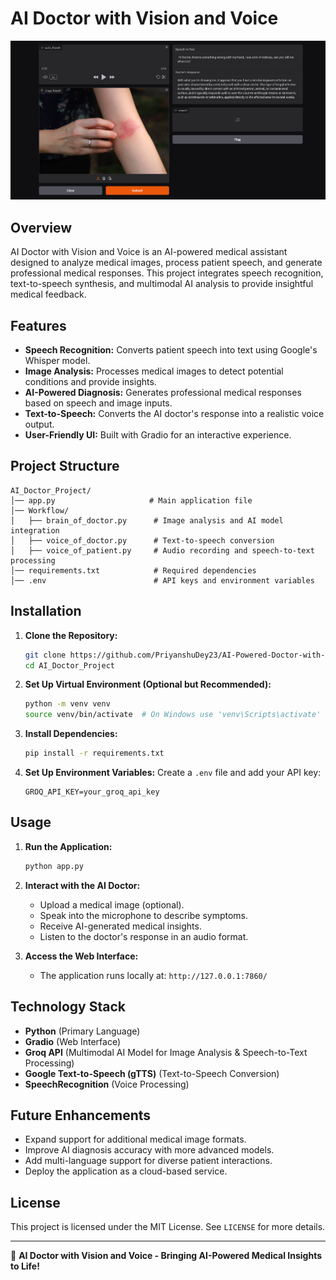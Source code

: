 # AI Doctor with Vision and Voice

![](frontend.png)

## Overview
AI Doctor with Vision and Voice is an AI-powered medical assistant designed to analyze medical images, process patient speech, and generate professional medical responses. This project integrates speech recognition, text-to-speech synthesis, and multimodal AI analysis to provide insightful medical feedback.

## Features
- **Speech Recognition:** Converts patient speech into text using Google's Whisper model.
- **Image Analysis:** Processes medical images to detect potential conditions and provide insights.
- **AI-Powered Diagnosis:** Generates professional medical responses based on speech and image inputs.
- **Text-to-Speech:** Converts the AI doctor's response into a realistic voice output.
- **User-Friendly UI:** Built with Gradio for an interactive experience.

## Project Structure
```
AI_Doctor_Project/
│── app.py                     # Main application file
│── Workflow/
│   ├── brain_of_doctor.py      # Image analysis and AI model integration
│   ├── voice_of_doctor.py      # Text-to-speech conversion
│   ├── voice_of_patient.py     # Audio recording and speech-to-text processing
│── requirements.txt            # Required dependencies
│── .env                        # API keys and environment variables
```

## Installation
1. **Clone the Repository:**
   ```sh
   git clone https://github.com/PriyanshuDey23/AI-Powered-Doctor-with-Vision-and-Voice.git
   cd AI_Doctor_Project
   ```

2. **Set Up Virtual Environment (Optional but Recommended):**
   ```sh
   python -m venv venv
   source venv/bin/activate  # On Windows use 'venv\Scripts\activate'
   ```

3. **Install Dependencies:**
   ```sh
   pip install -r requirements.txt
   ```

4. **Set Up Environment Variables:**
   Create a `.env` file and add your API key:
   ```
   GROQ_API_KEY=your_groq_api_key
   ```

## Usage
1. **Run the Application:**
   ```sh
   python app.py
   ```
2. **Interact with the AI Doctor:**
   - Upload a medical image (optional).
   - Speak into the microphone to describe symptoms.
   - Receive AI-generated medical insights.
   - Listen to the doctor's response in an audio format.

3. **Access the Web Interface:**
   - The application runs locally at: `http://127.0.0.1:7860/`

## Technology Stack
- **Python** (Primary Language)
- **Gradio** (Web Interface)
- **Groq API** (Multimodal AI Model for Image Analysis & Speech-to-Text Processing)
- **Google Text-to-Speech (gTTS)** (Text-to-Speech Conversion)
- **SpeechRecognition** (Voice Processing)

## Future Enhancements
- Expand support for additional medical image formats.
- Improve AI diagnosis accuracy with more advanced models.
- Add multi-language support for diverse patient interactions.
- Deploy the application as a cloud-based service.

## License
This project is licensed under the MIT License. See `LICENSE` for more details.

---
🚀 **AI Doctor with Vision and Voice - Bringing AI-Powered Medical Insights to Life!**


